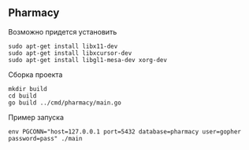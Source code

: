 ## Pharmacy

Возможно придется установить

```
sudo apt-get install libx11-dev
sudo apt-get install libxcursor-dev
sudo apt-get install libgl1-mesa-dev xorg-dev
```

Сборка проекта
```
mkdir build
cd build
go build ../cmd/pharmacy/main.go
```

Пример запуска



```
env PGCONN="host=127.0.0.1 port=5432 database=pharmacy user=gopher password=pass" ./main
```